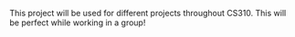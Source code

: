 This project will be used for different projects throughout CS310.
This will be perfect while working in a group!
